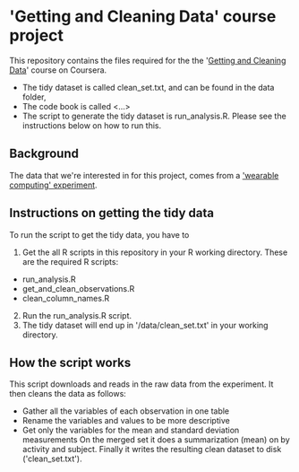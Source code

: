# 'Getting and Cleaning Data' course project

This repository contains the files required for the the '[Getting and Cleaning Data](https://class.coursera.org/getdata-032/)' course on Coursera.
* The tidy dataset is called clean_set.txt, and can be found in the data folder,
* The code book is called <...>
* The script to generate the tidy dataset is run_analysis.R. Please see the instructions below on how to run this.

## Background
The data that we're interested in for this project, comes from a ['wearable computing' experiment](http://archive.ics.uci.edu/ml/datasets/Human+Activity+Recognition+Using+Smartphones).

## Instructions on getting the tidy data
To run the script to get the tidy data, you have to

1. Get the all R scripts in this repository in your R working directory. These are the required R scripts:
  - run_analysis.R
  - get_and_clean_observations.R
  - clean_column_names.R
2. Run the run_analysis.R script.
3. The tidy dataset will end up in '/data/clean_set.txt' in your working directory.

## How the script works

This script downloads and reads in the raw data from the experiment. It then cleans the data as follows:
- Gather all the variables of each observation in one table
- Rename the variables and values to be more descriptive
- Get only the variables for the mean and standard deviation measurements
On the merged set it does a summarization (mean) on by activity and subject. Finally it writes the resulting clean dataset to disk ('clean_set.txt').
